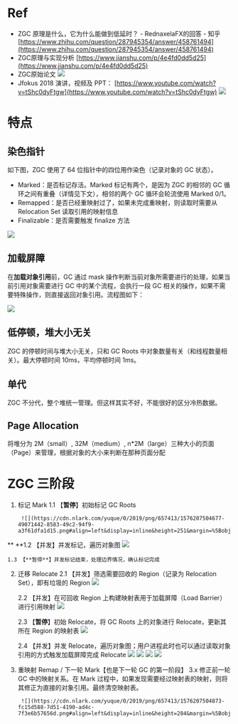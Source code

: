 # Ref


- ZGC 原理是什么，它为什么能做到低延时？ - RednaxelaFX的回答 - 知乎 [https://www.zhihu.com/question/287945354/answer/458761494](https://www.zhihu.com/question/287945354/answer/458761494)
- ZGC原理与实现分析  [https://www.jianshu.com/p/4e4fd0dd5d25](https://www.jianshu.com/p/4e4fd0dd5d25)
- ZGC原始论文
    [![](https://cdn.nlark.com/yuque/0/2019/png/657413/1576207504554-2c267985-015b-4612-9731-b67aa292450f.png#align=left&display=inline&height=60&margin=%5Bobject%20Object%5D&originHeight=60&originWidth=300&status=done&style=none&width=300)](https://cdn.nlark.com/yuque/0/2019/pdf/657413/1576207504508-73399405-e3af-4a6d-92c3-228148a742f4.pdf)
- Jfokus 2018 演讲，视频及 PPT： [https://www.youtube.com/watch?v=tShc0dyFtgw](https://www.youtube.com/watch?v=tShc0dyFtgw)
    [![](https://cdn.nlark.com/yuque/0/2019/png/657413/1576207504615-75228d6e-b971-4615-be98-c77e75224132.png#align=left&display=inline&height=60&margin=%5Bobject%20Object%5D&originHeight=60&originWidth=300&status=done&style=none&width=300)](https://cdn.nlark.com/yuque/0/2019/pdf/657413/1576207504578-741c9f6d-0c28-4df2-af48-893ed4f7490e.pdf)


# 特点


## 染色指针


如下图，ZGC 使用了 64 位指针中的四位用作染色（记录对象的 GC 状态）。


- Marked：是否标记存活。Marked 标记有两个，是因为 ZGC 的相邻的 GC 循环之间有重叠（详情见下文），相邻的两个 GC 循环会轮流使用 Marked 0/1。
- Remapped：是否已经重映射过了，如果未完成重映射，则读取时需要从 Relocation Set 读取引用的映射信息
- Finalizable：是否需要触发 finalize 方法


![](https://cdn.nlark.com/yuque/0/2019/png/657413/1576207504632-27f9be3a-44da-45b0-b7ec-8f0e78558e6e.png#align=left&display=inline&height=198&margin=%5Bobject%20Object%5D&originHeight=198&originWidth=664&status=done&style=none&width=664)


## 加载屏障


在**加载对象引用**前，GC 通过 mask 操作判断当前对象所需要进行的处理，如果当前引用对象需要进行 GC 中的某个流程，会执行一段 GC 相关的操作，如果不需要特殊操作，则直接返回对象引用。流程图如下：


![](https://cdn.nlark.com/yuque/0/2019/jpg/657413/1576207504650-9484b314-f19d-480d-b661-6a3eb25959aa.jpg#align=left&display=inline&height=540&margin=%5Bobject%20Object%5D&originHeight=768&originWidth=1024&status=done&style=none&width=720)




## 低停顿，堆大小无关


ZGC 的停顿时间与堆大小无关，只和 GC Roots 中对象数量有关（和线程数量相关）。最大停顿时间 10ms，平均停顿时间 1ms。


## 单代


ZGC 不分代，整个堆统一管理。但这样其实不好，不能很好的区分冷热数据。


## Page Allocation


将堆分为 2M（small）, 32M（medium）, n*2M（large）三种大小的页面（Page）来管理，根据对象的大小来判断在那种页面分配


# ZGC 三阶段


1. 标记 Mark
    1.1 【**暂停**】初始标记 GC Roots


        ![](https://cdn.nlark.com/yuque/0/2019/png/657413/1576207504677-49071442-8583-49c2-94f9-a3f61dfa1d15.png#align=left&display=inline&height=251&margin=%5Bobject%20Object%5D&originHeight=309&originWidth=818&status=done&style=none&width=664)


**    **1.2 【并发】并发标记，遍历对象图
        ![](https://cdn.nlark.com/yuque/0/2019/png/657413/1576207504697-fff85d8b-3dc8-4dee-97a2-d1f667595c2e.png#align=left&display=inline&height=243&margin=%5Bobject%20Object%5D&originHeight=299&originWidth=813&status=done&style=none&width=662)


    1.3 【**暂停**】并发标记结束，处理边界情况，确认标记完成


2. 迁移 Relocate
    2.1 【并发】筛选需要回收的 Region（记录为 Relocation Set），即有垃圾的 Region
        ![](https://cdn.nlark.com/yuque/0/2019/png/657413/1576207504715-0bdf81bf-cd7a-4264-a322-397dc28df523.png#align=left&display=inline&height=295&margin=%5Bobject%20Object%5D&originHeight=361&originWidth=808&status=done&style=none&width=660)


    2.2 【并发】在可回收 Region 上构建映射表用于加载屏障（Load Barrier）进行引用映射
        ![](https://cdn.nlark.com/yuque/0/2019/png/657413/1576207504733-77e4653c-2015-4e9b-8364-8e5c56c615c1.png#align=left&display=inline&height=326&margin=%5Bobject%20Object%5D&originHeight=401&originWidth=811&status=done&style=none&width=659)


    2.3 【**暂停**】初始 Relocate，将 GC Roots 上的对象进行 Relocate，更新其所在 Region 的映射表
        ![](https://cdn.nlark.com/yuque/0/2019/png/657413/1576207504751-bbcf01b9-b204-4c43-a076-b9b621a7e824.png#align=left&display=inline&height=298&margin=%5Bobject%20Object%5D&originHeight=371&originWidth=811&status=done&style=none&width=651)


    2.4 【并发】并发 Relocate，遍历对象图；用户进程此时也可以通过读取对象引用的方式触发加载屏障完成 Relocate
        ![](https://cdn.nlark.com/yuque/0/2019/png/657413/1576207504772-573bfcfc-1449-4a0e-a53a-52b92e94eac8.png#align=left&display=inline&height=297&margin=%5Bobject%20Object%5D&originHeight=371&originWidth=814&status=done&style=none&width=652)
        ![](https://cdn.nlark.com/yuque/0/2019/png/657413/1576207504795-b8f29168-1aa9-45a5-9158-2dc2469aaecf.png#align=left&display=inline&height=289&margin=%5Bobject%20Object%5D&originHeight=362&originWidth=812&status=done&style=none&width=649)
        ![](https://cdn.nlark.com/yuque/0/2019/png/657413/1576207504818-7ce4af40-0090-4d96-8af7-21952c4808a9.png#align=left&display=inline&height=298&margin=%5Bobject%20Object%5D&originHeight=373&originWidth=806&status=done&style=none&width=645)
        ![](https://cdn.nlark.com/yuque/0/2019/png/657413/1576207504843-28b78733-4657-400e-a9e1-7a5e97d92601.png#align=left&display=inline&height=285&margin=%5Bobject%20Object%5D&originHeight=360&originWidth=811&status=done&style=none&width=642)




3. 重映射 Remap / 下一轮 Mark【也是下一轮 GC 的第一阶段】
    3.x 修正前一轮 GC 中的映射关系。在 Mark 过程中，如果发现需要经过映射表的映射，则将其修正为直接的对象引用。最终清空映射表。
        
        ![](https://cdn.nlark.com/yuque/0/2019/png/657413/1576207504873-fc15d588-7d51-4190-ad4c-7f3e6b57656d.png#align=left&display=inline&height=284&margin=%5Bobject%20Object%5D&originHeight=360&originWidth=817&status=done&style=none&width=645)


